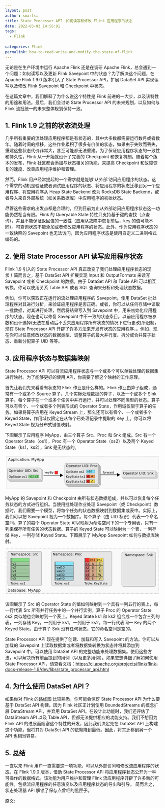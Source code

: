 ```yaml
---
layout: post
author: smartsi
title: State Processor API：如何读写和修改 Flink 应用程序的状态
date: 2022-03-03 14:56:01
tags:
  - Flink

categories: Flink
permalink: how-to-read-write-and-modify-the-state-of-flink
---
```


无论是在生产环境中运行 Apache Flink 还是在调研 Apache Flink，总会遇到一个问题：如何读写以及更新 Flink Savepoint 中的状态？为了解决这个问题，在 Apache Flink 1.9.0 版本引入了 State Processor API，扩展 DataSet API 实现读写以及修改 Flink Savepoint 和 Checkpoint 中状态。

在这篇文章中，我们解释了为什么说这个特性是 Flink 前进的一大步，以及该特性的用途和用法。最后，我们会讨论 State Processor API 的未来规划，以及如何与 Flink 流批统一的未来整体规划保持一致。

## 1. Flink 1.9 之前的状态流处理

几乎所有重要的流处理应用程序都是有状态的，其中大多数都需要运行数月或者数年。随着时间的推移，这些作业累积了很多有价值的状态，如果由于失败而丢失，重建这些状态代价非常大，甚至可能都无法重建。为了保证应用程序状态的一致性和持久性，Flink 从一开始就设计了完善的 Checkpoint 和恢复机制。随着每个版本的发布，Flink 社区都会添加与状态相关的功能，来提高 Checkpoint 和故障恢复的速度、改善应用程序维护和管理。

然而，Flink 用户经常提起的一个需求就是能够'从外部'访问应用程序的状态。这个需求的动机是验证或者调试应用程序的状态、将应用程序的状态迁移到另一个应用程序、将应用程序从 Heap State Backend 改为 RocksDB State Backend，或者导入来自外部系统（如关系数据库）中应用程序的初始状态。

尽管这些需求的出发点都是合理的，但到目前为止从外部访问应用程序状态这一功能仍然相当有限。Flink 的 Queryable State 特性只支持基于键的查找（点查询），并且不能保证返回值的一致性（应用从故障中恢复前后，key 的值可能不同）。可查询状态不能添加或者修改应用程序的状态。此外，作为应用程序状态的一致快照的 Savepoint 也无法访问，因为应用程序状态是使用自定义二进制格式编码的。

## 2. 使用 State Processor API 读写应用程序状态

Flink 1.9 引入的 State Processor API 真正改变了我们处理应用程序状态的现状！简而言之，基于 DataSet API 扩展实现 Input 和 OutputFormats 来读写 Savepoint 或者 Checkpoint 的数据。由于 DataSet API 和 Table API 可以相互转换，你可以使用关系 Table API 或者 SQL 查询来分析和处理状态数据。

例如，你可以获取正在运行的流处理应用程序的 Savepoint，使用 DataSet 批处理程序对其进行分析，来验证应用程序是否正确。或者，你可以从任何存储中读取一批数据，对其进行处理，然后将结果写入到 Savepoint 中，用来初始化应用程序的状态。现在也可以修复 Savepoint 中不一致的状态条目。以前应用程序被参数和设计选择(无法在启动后不丢失应用程序所有状态的情况下进行更改)所限制，现在 State Processor API 开辟了许多方法来开发有状态的应用程序，。例如，现在你可以任意修改状态的数据类型、调整算子的最大并行度、拆分或合并算子状态、重新分配算子 UID 等等。

## 3. 应用程序状态与数据集映射

State Processor API 可以将流应用程序状态与一个或多个可以单独处理的数据集进行映射。为了能够更好的使用 API，你需要了解这个映射的工作原理。

首先让我们先来看看有状态的 Flink 作业是什么样的。Flink 作业由算子组成，通常有一个或多个 Source 算子，几个实际处理数据的算子，以及一个或多个 Sink 算子。每个算子在一个或多个任务中并行运行，并可以处理不同类型的状态。算子可以有零个、一个或者多个列表形式的 Operator State，作用域仅限于算子的任务。如果将算子应用在 Keyed Stream 上，那么还可以有零个、一个或者多个 Keyed State，作用域仅限定在从每个已处理记录中提取的 Key 上。你可以将 Keyed State 视为分布式键值映射。

下图展示了应用程序 MyApp，由三个算子 Src、Proc 和 Snk 组成。Src 有一个 Operator State（os1），Proc 有一个 Operator State（os2）以及两个 Keyed State（ks1，ks2），Snk 是无状态的。

![](https://github.com/sjf0115/ImageBucket/blob/main/Flink/how-to-read-write-and-modify-the-state-of-flink-1.png?raw=true)

MyApp 的 Savepoint 和 Checkpoint 由所有状态数据组成，并以可以恢复每个任务状态的方式进行组织。当使用批处理作业处理 Savepoint（或 Checkpoint）数据时，我们需要一个模型，将每个任务的状态数据映射到数据集或表中。实际上，我们可以把 Savepoint 视为一个数据库。每个算子（由 UID 标识）代表一个命名空间。算子的每个 Operator State 可以映射为命名空间下的一个专用表，只有一列来保存所有任务的状态数据。算子的 Keyed State 可以映射为一个表，一列存储 Key，一列存储 Keyed State。下图展示了 MyApp Savepoint 如何与数据库映射。

![](https://github.com/sjf0115/ImageBucket/blob/main/Flink/how-to-read-write-and-modify-the-state-of-flink-2.png?raw=true)

该图展示了 Src 的 Operator State 的值如何映射到一个具有一列五行的表上，每一行代表 Src 所有并行任务中的一个并行实例。算子 Proc 的 Operator State os2 类似地也会映射到一个表上。Keyed State ks1 和 ks2 组合成一个包含三列的表，一列存储 Key，一列用于 ks1，一列用于 ks2，每一行代表同一 Key 的两个 Keyed State。由于算子 Snk 没有任何状态，它的命名空间是空的。

State Processor API 现在提供了创建、加载和写入 Savepoint 的方法。你可以从加载的 Savepoint 上读取数据集或者将数据集转换为状态并将其添加到 Savepoint 中。可以使用 DataSet API 的完整功能来处理数据集。使用这些方法，可以解决所有前面提到的用例（以及更多用例）。如果您想详细了解如何使用 State Processor API，请查看文档：https://ci.apache.org/projects/flink/flink-docs-release-1.9/dev/libs/state_processor_api.html

## 4. 为什么使用 DataSet API？

如果你对 Flink 的[路线图](https://flink.apache.org/roadmap.html) 比较熟悉，你可能会惊讶 State Processor API 为什么要基于 DataSet API 构建。因为 Flink 社区正计划使用 BoundedStreams 的概念扩展 DataStream API，并弃用 DataSet API。在设计此功能时，我们还评估了 DataStream API 以及 Table API，但都无法提供相应的功能支持。我们不想因为 Flink API 的进展而阻塞这个特性的开发，因此我们决定先在 DataSet API 上构建这个功能，但将其对 DataSet API 的依赖降到最低。因此，将其迁移到另一个 API 也相当容易。

## 5. 总结

一直以来 Flink 用户一直需要这一项功能，可以从外部访问和修改流应用程序的状态。在 Flink 1.9.0 版本，借助 State Processor API 将应用程序状态公开为一种可操作的数据格式。该功能为用户维护和管理 Flink 流应用程序开辟了许多新的可能性，包括流应用程序的任意演变以及应用程序状态的导出和引导。 简而言之，状态处理器 API 解锁了保存点曾经的黑匣子。


原文:[](https://flink.apache.org/feature/2019/09/13/state-processor-api.html)
